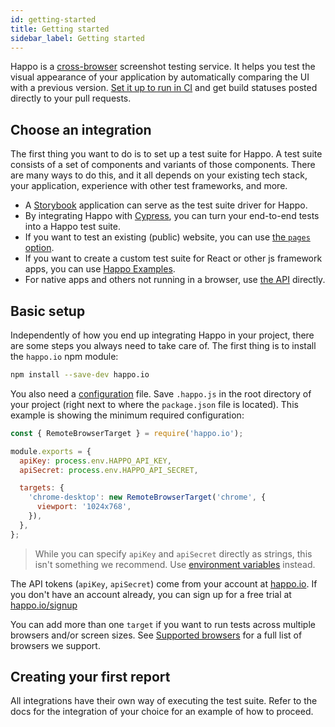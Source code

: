 ```yaml
---
id: getting-started
title: Getting started
sidebar_label: Getting started
---
```


Happo is a [cross-browser](browsers.md) screenshot testing service. It helps
you test the visual appearance of your application by automatically comparing
the UI with a previous version. [Set it up to run in
CI](continuous-integration.md) and get build statuses posted directly to your
pull requests.

## Choose an integration

The first thing you want to do is to set up a test suite for Happo. A test
suite consists of a set of components and variants of those components. There
are many ways to do this, and it all depends on your existing tech stack, your
application, experience with other test frameworks, and more.

- A [Storybook](storybook.md) application can serve as the test suite driver for Happo.
- By integrating Happo with [Cypress](cypress.md), you can turn your end-to-end tests into a Happo test suite.
- If you want to test an existing (public) website, you can use [the `pages`
  option](full-page.md).
- If you want to create a custom test suite for React or other js framework
  apps, you can use [Happo Examples](examples.md).
- For native apps and others not running in a browser, use [the API](native.md)
  directly.

## Basic setup

Independently of how you end up integrating Happo in your project, there are
some steps you always need to take care of. The first thing is to install the
`happo.io` npm module:

```sh
npm install --save-dev happo.io
```

You also need a [configuration](configuration.md) file. Save `.happo.js` in the
root directory of your project (right next to where the `package.json` file is
located). This example is showing the minimum required configuration:

```js
const { RemoteBrowserTarget } = require('happo.io');

module.exports = {
  apiKey: process.env.HAPPO_API_KEY,
  apiSecret: process.env.HAPPO_API_SECRET,

  targets: {
    'chrome-desktop': new RemoteBrowserTarget('chrome', {
      viewport: '1024x768',
    }),
  },
};
```

> While you can specify `apiKey` and `apiSecret` directly as strings, this
> isn't something we recommend. Use [environment
> variables](configuration.md#apikey-and-apisecret) instead.

The API tokens (`apiKey`, `apiSecret`) come from your account at
[happo.io](https://happo.io/account). If you don't have an account already, you
can sign up for a free trial at [happo.io/signup](https://happo.io/signup)

You can add more than one `target` if you want to run tests across multiple
browsers and/or screen sizes. See [Supported browsers](browsers.md) for a full
list of browsers we support.

## Creating your first report

All integrations have their own way of executing the test suite. Refer to the
docs for the integration of your choice for an example of how to proceed.
